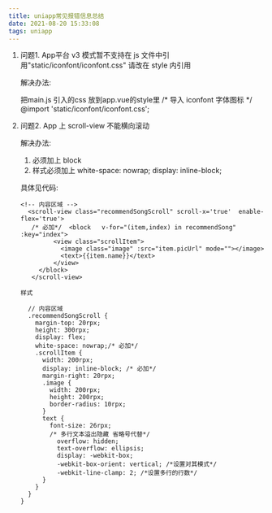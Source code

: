 ```yaml
---
title: uniapp常见报错信息总结
date: 2021-08-20 15:33:08
tags: uniapp
---
```


1. 问题1. App平台 v3 模式暂不支持在 js 文件中引用"static/iconfont/iconfont.css" 请改在 style 内引用

    解决办法:

    把main.js 引入的css 放到app.vue的style里
    /* 导入 iconfont 字体图标 */
    @import  'static/iconfont/iconfont.css';


2. 问题2. App 上 scroll-view 不能横向滚动

    解决办法:

    1. 必须加上 block 
    2. 样式必须加上 white-space: nowrap;  display: inline-block;

    具体见代码:

    ```
    <!-- 内容区域 -->
      <scroll-view class="recommendSongScroll" scroll-x='true'  enable-flex='true'>
       /* 必加*/  <block   v-for="(item,index) in recommendSong" :key="index">
             <view class="scrollItem">
               <image class="image" :src="item.picUrl" mode=""></image>
               <text>{{item.name}}</text>
             </view>
         </block>
       </scroll-view>

    样式

      // 内容区域
      .recommendSongScroll {
        margin-top: 20rpx;
        height: 300rpx;
        display: flex;
        white-space: nowrap;/* 必加*/
        .scrollItem {
          width: 200rpx;
          display: inline-block; /* 必加*/
          margin-right: 20rpx;
          .image {
            width: 200rpx;
            height: 200rpx;
            border-radius: 10rpx;
          }
          text {
            font-size: 26rpx;
            /* 多行文本溢出隐藏 省略号代替*/
              overflow: hidden;
              text-overflow: ellipsis;
              display: -webkit-box;
              -webkit-box-orient: vertical; /*设置对其模式*/
              -webkit-line-clamp: 2; /*设置多行的行数*/
          }
        }
      }
    }


    ```